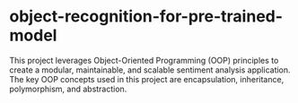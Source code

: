 # object-recognition-for-pre-trained-model
This project leverages Object-Oriented Programming (OOP) principles to create a modular, maintainable, and scalable sentiment analysis application. The key OOP concepts used in this project are encapsulation, inheritance, polymorphism, and abstraction.
